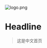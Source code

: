 ![logo.png](/fileserve/79C4D327/share/jiajia-manual/app/pages/zh-cn/README/logo.png)

# Headline
> 这是中文首页
